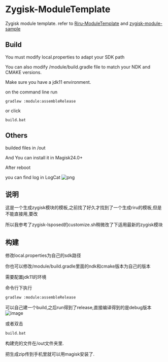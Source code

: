 # Zygisk-ModuleTemplate
Zygisk module template. refer to  [Riru-ModuleTemplate](https://github.com/RikkaApps/Riru-ModuleTemplate) and [zygisk-module-sample](https://github.com/topjohnwu/zygisk-module-sample)


## Build
You must modify local.properties to adapt your SDK path

You can also modify  /module/build.gradle file to match your NDK and CMAKE versions.

Make sure you have a jdk11 environment.

on the command line
run
```
gradlew :module:assembleRelease
```
or click
```
build.bat
```

## Others
builded files in /out

And You can install it in Magisk24.0+

After reboot

you can find log in LogCat
![png](/img/template.png)


## 说明
这是一个生成zygisk模块的模板,之前找了好久才找到了一个生成riru的模板,但是不能直接用,要改

所以我参考了zygisk-lsposed的customize.sh稍微改了下适用最新的zygisk模块

## 构建
修改local.properties为自己的sdk路径

你也可以修改/module/build.gradle里面的ndk和cmake版本为自己的版本

需要配置jdk11的环境

命令行下执行
```
gradlew :module:assembleRelease
```
可以自己建一个build,之后run得到了release,直接编译得到的是debug版本
![image](https://github.com/rickbrian/Zygisk-ModuleTemplate/assets/91403666/34b5ac1f-509e-49cc-9e8d-8b22f3bfcaab)


或者双击
```
build.bat
```

构建完的文件在/out文件夹里.

把生成zip传到手机里就可以用magisk安装了.

